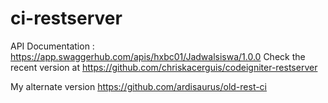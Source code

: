 # ci-restserver
API Documentation : https://app.swaggerhub.com/apis/hxbc01/Jadwalsiswa/1.0.0
Check the recent version at https://github.com/chriskacerguis/codeigniter-restserver

My alternate version https://github.com/ardisaurus/old-rest-ci
